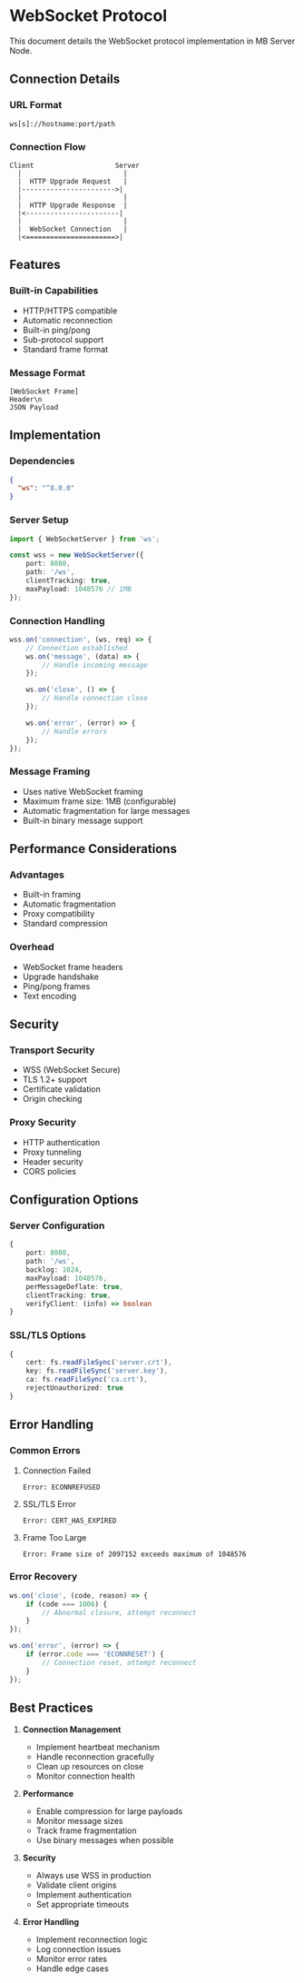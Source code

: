 # WebSocket Protocol

This document details the WebSocket protocol implementation in MB Server Node.

## Connection Details

### URL Format
```
ws[s]://hostname:port/path
```

### Connection Flow
```
Client                    Server
  |                         |
  |  HTTP Upgrade Request   |
  |----------------------->|
  |                         |
  |  HTTP Upgrade Response  |
  |<-----------------------|
  |                         |
  |  WebSocket Connection   |
  |<======================>|
```

## Features

### Built-in Capabilities
- HTTP/HTTPS compatible
- Automatic reconnection
- Built-in ping/pong
- Sub-protocol support
- Standard frame format

### Message Format
```
[WebSocket Frame]
Header\n
JSON Payload
```

## Implementation

### Dependencies
```json
{
  "ws": "^8.0.0"
}
```

### Server Setup
```typescript
import { WebSocketServer } from 'ws';

const wss = new WebSocketServer({
    port: 8080,
    path: '/ws',
    clientTracking: true,
    maxPayload: 1048576 // 1MB
});
```

### Connection Handling
```typescript
wss.on('connection', (ws, req) => {
    // Connection established
    ws.on('message', (data) => {
        // Handle incoming message
    });

    ws.on('close', () => {
        // Handle connection close
    });

    ws.on('error', (error) => {
        // Handle errors
    });
});
```

### Message Framing
- Uses native WebSocket framing
- Maximum frame size: 1MB (configurable)
- Automatic fragmentation for large messages
- Built-in binary message support

## Performance Considerations

### Advantages
- Built-in framing
- Automatic fragmentation
- Proxy compatibility
- Standard compression

### Overhead
- WebSocket frame headers
- Upgrade handshake
- Ping/pong frames
- Text encoding

## Security

### Transport Security
- WSS (WebSocket Secure)
- TLS 1.2+ support
- Certificate validation
- Origin checking

### Proxy Security
- HTTP authentication
- Proxy tunneling
- Header security
- CORS policies

## Configuration Options

### Server Configuration
```typescript
{
    port: 8080,
    path: '/ws',
    backlog: 1024,
    maxPayload: 1048576,
    perMessageDeflate: true,
    clientTracking: true,
    verifyClient: (info) => boolean
}
```

### SSL/TLS Options
```typescript
{
    cert: fs.readFileSync('server.crt'),
    key: fs.readFileSync('server.key'),
    ca: fs.readFileSync('ca.crt'),
    rejectUnauthorized: true
}
```

## Error Handling

### Common Errors
1. Connection Failed
   ```
   Error: ECONNREFUSED
   ```

2. SSL/TLS Error
   ```
   Error: CERT_HAS_EXPIRED
   ```

3. Frame Too Large
   ```
   Error: Frame size of 2097152 exceeds maximum of 1048576
   ```

### Error Recovery
```typescript
ws.on('close', (code, reason) => {
    if (code === 1006) {
        // Abnormal closure, attempt reconnect
    }
});

ws.on('error', (error) => {
    if (error.code === 'ECONNRESET') {
        // Connection reset, attempt reconnect
    }
});
```

## Best Practices

1. **Connection Management**
   - Implement heartbeat mechanism
   - Handle reconnection gracefully
   - Clean up resources on close
   - Monitor connection health

2. **Performance**
   - Enable compression for large payloads
   - Monitor message sizes
   - Track frame fragmentation
   - Use binary messages when possible

3. **Security**
   - Always use WSS in production
   - Validate client origins
   - Implement authentication
   - Set appropriate timeouts

4. **Error Handling**
   - Implement reconnection logic
   - Log connection issues
   - Monitor error rates
   - Handle edge cases